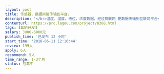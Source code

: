 ```yaml
---                
layout: post       
title: 传感器，数据网络传输到平台，           
description: '</br>温度，湿度，液位，浓度数据，经过物联网 把数据传输到互联网平台</br>'     
contenturl: https://pro.lagou.com/project/8368.html      
tags: [其他开发]            
salary: 3000-5000元          
publish_time: '已发布 12 小时'         
start_time: '2018-06-11 12:10:44'           
review: 199人                   
apply: 6人                   
recommend: 5人                   
time_range: 1-3个月              
status: 招募中                  
---                 
```

